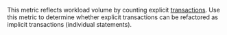 This metric reflects workload volume by counting explicit <a href="https://www.cockroachlabs.com/docs/stable/transactions">transactions</a>. Use this metric to determine whether explicit transactions can be refactored as implicit transactions (individual statements).